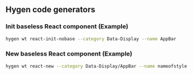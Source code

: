 ## Hygen code generators

### Init baseless React component (Example)

```sh
hygen wt react-init-nobase --category Data-Display --name AppBar
```

### New baseless React component (Example)

```sh
hygen wt react-new --category Data-Display/AppBar --name nameofstyle
```
